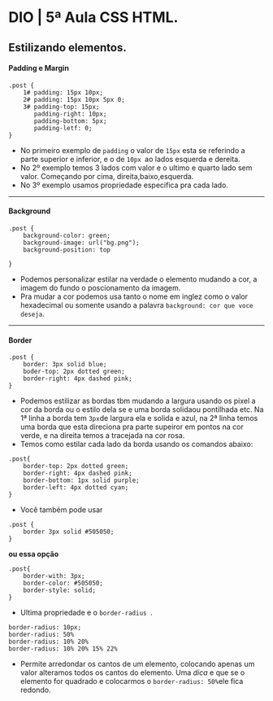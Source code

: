 
# DIO | 5ª Aula CSS HTML.

## Estilizando elementos.
#### Padding e Margin
```
.post {
    1# padding: 15px 10px;
    2# padding: 15px 10px 5px 0;
    3# padding-top: 15px;
       padding-right: 10px;
       padding-bottom: 5px;
       padding-letf: 0;
}
```
- No primeiro exemplo de `padding` o valor de `15px` esta se referindo a parte superior e inferior, e o de `10px `ao lados esquerda e dereita.
- No 2º exemplo temos 3 lados com valor e o ultimo e quarto lado sem valor. Começando por cima, direita,baixo,esquerda.
- No 3º exemplo usamos propriedade especifica pra cada lado.
---
#### Background
```
.post {
    background-color: green;
    background-image: url("bg.png");
    background-position: top

}
```
- Podemos personalizar estilar na verdade o elemento mudando a cor, a imagem do fundo o poscionamento da imagem.
- Pra mudar a cor podemos usa tanto o nome em inglez como o valor hexadecimal ou somente usando a palavra `background: cor que voce deseja`.
---
#### Border
```
.post {
    border: 3px solid blue;
    boder-top: 2px dotted green;
    border-right: 4px dashed pink;    
}
```
- Podemos estilizar as bordas tbm mudando a largura usando os pixel a cor da borda ou o estilo dela se e uma borda solidaou pontilhada etc.
Na 1ª linha a borda tem `3px`de largura ela e solida e azul, na 2ª linha temos uma borda que esta direciona pra parte supeiror em pontos na cor verde, e na direita temos a tracejada na cor rosa.
- Temos como estilar cada lado da borda usando os comandos abaixo:
```
.post{
    border-top: 2px dotted green;
    border-right: 4px dashed pink;
    border-bottom: 1px solid purple;
    border-left: 4px dotted cyan;
}
```
- Você também pode usar
```
.post {
    border 3px solid #505050;
}
```
**ou essa opção**

```
.post{
    border-with: 3px;
    border-color: #505050;
    border-style: solid;
}
```     
- Ultima propriedade e o `border-radius `.
```
border-radius: 10px;
border-radius: 50%
border-radius: 10% 20%
border-radius: 10% 20% 15% 22%
```       
- Permite arredondar os cantos de um elemento, colocando apenas um valor alteramos todos os cantos do elemento. Uma *dica* e que se o elemento for quadrado e colocarmos o `border-radius: 50%`ele fica redondo. 
